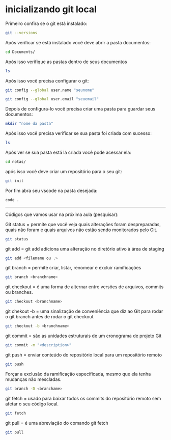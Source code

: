 # inicializando git local

Primeiro confira se o git está instalado:

```bash
git --versions
```
Após verificar se está instalado você deve abrir a pasta documentos:

```bash
cd Documents/
```
Após isso verifique as pastas dentro de seus documentos

```bash
ls
```

Após isso você precisa configurar o git:

```bash
git config --global user.name "seunome"
```

```bash
git config --global user.email "seuemail"
```

Depois de configura-lo você precisa criar uma pasta para guardar seus documentos:

```bash
mkdir "nome da pasta"
```

Após isso você precisa verificar se sua pasta foi criada com sucesso:

```bash
ls
```

Após ver se sua pasta está lá criada você pode acessar ela:

```bash
cd notas/
```

após isso você deve criar um repositório para o seu git:

```bash
git init
```

Por fim abra seu vscode na pasta desejada:

```bash
code .
```

--------------------------------------
Códigos que vamos usar na próxima aula (pesquisar):


Git status = permite que você veja quais alterações foram despreparadas, quais não foram e quais arquivos não estão sendo monitorados pelo Git.

```bash
git status
```

git add = git add adiciona uma alteração no diretório ativo à área de staging
```bash
git add <filename ou .>
```

git branch = permite criar, listar, renomear e excluir ramificações
```bash
git branch <branchname>
```

git checkout = é uma forma de alternar entre versões de arquivos, commits ou branches.
```bash
git checkout <branchname>
```
git chekout -b = uma sinalização de conveniência que diz ao Git para rodar o git branch antes de rodar o git checkout
```bash
git checkout -b <branchname>
```

git commit = são as unidades estruturais de um cronograma de projeto Git
```bash
git commit -m "<description>"
```

git push =  enviar conteúdo do repositório local para um repositório remoto
```bash
git push
```

Forçar a exclusão da ramificação especificada, mesmo que ela tenha mudanças não mescladas.
```bash
git branch -D <branchame>
```

git fetch = usado para baixar todos os commits do repositório remoto sem afetar o seu código local.
```bash
git fetch
```

git pull = é uma abreviação do comando git fetch
```bash
git pull
```